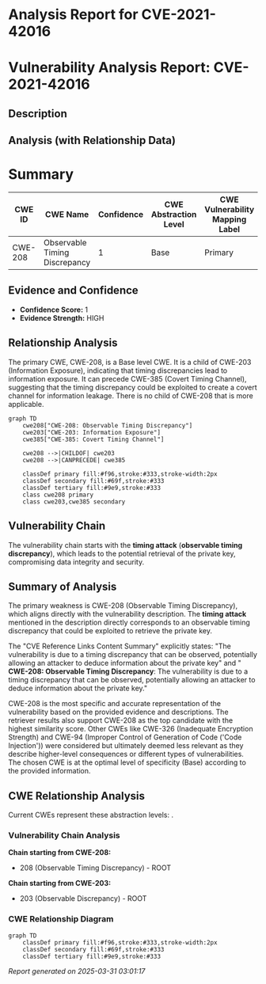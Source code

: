 # Analysis Report for CVE-2021-42016

# Vulnerability Analysis Report: CVE-2021-42016

## Description



## Analysis (with Relationship Data)

# Summary
| CWE ID | CWE Name | Confidence | CWE Abstraction Level | CWE Vulnerability Mapping Label | CWE-Vulnerability Mapping Notes |
|---|---|---|---|---|---|
| CWE-208 | Observable Timing Discrepancy | 1 | Base | Primary | Allowed |

## Evidence and Confidence

*   **Confidence Score:** 1
*   **Evidence Strength:** HIGH

## Relationship Analysis
The primary CWE, CWE-208, is a Base level CWE. It is a child of CWE-203 (Information Exposure), indicating that timing discrepancies lead to information exposure. It can precede CWE-385 (Covert Timing Channel), suggesting that the timing discrepancy could be exploited to create a covert channel for information leakage. There is no child of CWE-208 that is more applicable.

```mermaid
graph TD
    cwe208["CWE-208: Observable Timing Discrepancy"]
    cwe203["CWE-203: Information Exposure"]
    cwe385["CWE-385: Covert Timing Channel"]
    
    cwe208 -->|CHILDOF| cwe203
    cwe208 -->|CANPRECEDE| cwe385
    
    classDef primary fill:#f96,stroke:#333,stroke-width:2px
    classDef secondary fill:#69f,stroke:#333
    classDef tertiary fill:#9e9,stroke:#333
    class cwe208 primary
    class cwe203,cwe385 secondary
```

## Vulnerability Chain
The vulnerability chain starts with the **timing attack** (**observable timing discrepancy**), which leads to the potential retrieval of the private key, compromising data integrity and security.

## Summary of Analysis
The primary weakness is CWE-208 (Observable Timing Discrepancy), which aligns directly with the vulnerability description. The **timing attack** mentioned in the description directly corresponds to an observable timing discrepancy that could be exploited to retrieve the private key.

The "CVE Reference Links Content Summary" explicitly states: "The vulnerability is due to a timing discrepancy that can be observed, potentially allowing an attacker to deduce information about the private key" and " **CWE-208: Observable Timing Discrepancy**: The vulnerability is due to a timing discrepancy that can be observed, potentially allowing an attacker to deduce information about the private key."

CWE-208 is the most specific and accurate representation of the vulnerability based on the provided evidence and descriptions. The retriever results also support CWE-208 as the top candidate with the highest similarity score. Other CWEs like CWE-326 (Inadequate Encryption Strength) and CWE-94 (Improper Control of Generation of Code ('Code Injection')) were considered but ultimately deemed less relevant as they describe higher-level consequences or different types of vulnerabilities. The chosen CWE is at the optimal level of specificity (Base) according to the provided information.


## CWE Relationship Analysis

Current CWEs represent these abstraction levels: .


### Vulnerability Chain Analysis

**Chain starting from CWE-208:**
- 208 (Observable Timing Discrepancy) - ROOT


**Chain starting from CWE-203:**
- 203 (Observable Discrepancy) - ROOT



### CWE Relationship Diagram

```mermaid
graph TD
    classDef primary fill:#f96,stroke:#333,stroke-width:2px
    classDef secondary fill:#69f,stroke:#333
    classDef tertiary fill:#9e9,stroke:#333
```



*Report generated on 2025-03-31 03:01:17*
